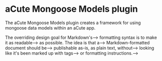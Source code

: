 # aCute Mongoose Models plugin

The aCute Mongoose Models plugin creates a framework for using mongoose data models within
an aCute app.

<!--# Dillinger-->

<!--Dillinger is a cloud-enabled, mobile-ready, offline-storage, AngularJS powered HTML5 Markdown editor.-->

<!--  - Type some Markdown on the left-->
<!--  - See HTML in the right-->
<!--  - Magic-->

<!--Markdown is a lightweight markup language based on the formatting conventions that people naturally use in email.  As [John Gruber] writes on the [Markdown site] [1]:-->

<!--> The overriding design goal for Markdown's-->
<!--> formatting syntax is to make it as readable-->
<!--> as possible. The idea is that a-->
<!--> Markdown-formatted document should be-->
<!--> publishable as-is, as plain text, without-->
<!--> looking like it's been marked up with tags-->
<!--> or formatting instructions.-->

<!--This text you see here is *actually* written in Markdown! To get a feel for Markdown's syntax, type some text into the left window and watch the results in the right.-->

<!--### Version-->
<!--3.0.2-->

<!--### Tech-->

<!--Dillinger uses a number of open source projects to work properly:-->

<!--* [AngularJS] - HTML enhanced for web apps!-->
<!--* [Ace Editor] - awesome web-based text editor-->
<!--* [Marked] - a super fast port of Markdown to JavaScript-->
<!--* [Twitter Bootstrap] - great UI boilerplate for modern web apps-->
<!--* [node.js] - evented I/O for the backend-->
<!--* [Express] - fast node.js network app framework [@tjholowaychuk]-->
<!--* [Gulp] - the streaming build system-->
<!--* [keymaster.js] - awesome keyboard handler lib by [@thomasfuchs]-->
<!--* [jQuery] - duh-->

<!--### Installation-->

<!--You need Gulp installed globally:-->

<!--```sh-->
<!--$ npm i -g gulp-->
<!--```-->

<!--```sh-->
<!--$ git clone [git-repo-url] dillinger-->
<!--$ cd dillinger-->
<!--$ npm i -d-->
<!--$ mkdir -p public/files/{md,html,pdf}-->
<!--$ gulp build --prod-->
<!--$ NODE_ENV=production node app-->
<!--```-->

<!--### Plugins-->

<!--Dillinger is currently extended with the following plugins-->

<!--* Dropbox-->
<!--* Github-->
<!--* Google Drive-->
<!--* OneDrive-->

<!--Readmes, how to use them in your own application can be found here:-->

<!--* plugins/dropbox/README.md-->
<!--* plugins/github/README.md-->
<!--* plugins/googledrive/README.md-->
<!--* plugins/onedrive/README.md-->

<!--### Development-->

<!--Want to contribute? Great!-->

<!--Dillinger uses Gulp + Webpack for fast developing.-->
<!--Make a change in your file and instantanously see your updates!-->

<!--Open your favorite Terminal and run these commands.-->

<!--First Tab:-->
<!--```sh-->
<!--$ node app-->
<!--```-->

<!--Second Tab:-->
<!--```sh-->
<!--$ gulp watch-->
<!--```-->

<!--(optional) Third:-->
<!--```sh-->
<!--$ karma start-->
<!--```-->

<!--### Todo's-->

<!-- - Write Tests-->
<!-- - Rethink Github Save-->
<!-- - Add Code Comments-->
<!-- - Add Night Mode-->

<!--License-->
<!-------->

<!--MIT-->


<!--**Free Software, Hell Yeah!**-->

<!--[john gruber]:http://daringfireball.net/-->
<!--[@thomasfuchs]:http://twitter.com/thomasfuchs-->
<!--[1]:http://daringfireball.net/projects/markdown/-->
<!--[marked]:https://github.com/chjj/marked-->
<!--[Ace Editor]:http://ace.ajax.org-->
<!--[node.js]:http://nodejs.org-->
<!--[Twitter Bootstrap]:http://twitter.github.com/bootstrap/-->
<!--[keymaster.js]:https://github.com/madrobby/keymaster-->
<!--[jQuery]:http://jquery.com-->
<!--[@tjholowaychuk]:http://twitter.com/tjholowaychuk-->
<!--[express]:http://expressjs.com-->
<!--[AngularJS]:http://angularjs.org-->
<!--[Gulp]:http://gulpjs.com-->
